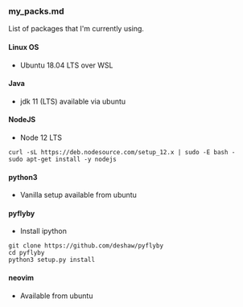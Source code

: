 ### my_packs.md

List of packages that I'm currently using.

#### Linux OS
 * Ubuntu 18.04 LTS over WSL

#### Java
 * jdk 11 (LTS) available via ubuntu

#### NodeJS
 * Node 12 LTS
```
curl -sL https://deb.nodesource.com/setup_12.x | sudo -E bash -
sudo apt-get install -y nodejs
```

#### python3
 * Vanilla setup available from ubuntu

#### pyflyby
 * Install ipython
 ```
 git clone https://github.com/deshaw/pyflyby
 cd pyflyby
 python3 setup.py install
 ```

#### neovim
 * Available from ubuntu
